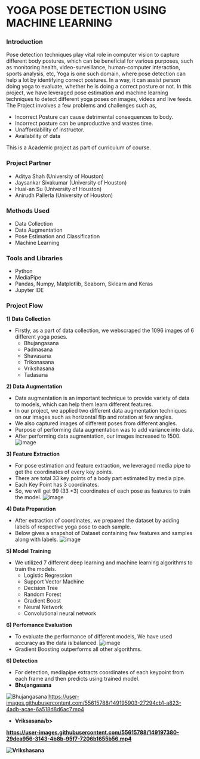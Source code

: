 # YOGA POSE DETECTION USING MACHINE LEARNING

### Introduction
Pose detection techniques play vital role in computer vision to capture different body postures, which can be beneficial for various purposes, such as monitoring health, video-surveillance, human-computer interaction, sports analysis, etc,
Yoga is one such domain, where pose detection can help a lot by identifying correct postures. In a way, it can assist person doing yoga to evaluate, whether he is doing a correct posture or not.
In this project, we have leveraged pose estimation and machine learning techniques to detect different yoga poses on images, videos and live feeds. The Project involves a few problems and challenges such as, 

* Incorrect Posture can cause detrimental consequences to body.
* Incorrect posture can be unproductive and wastes time.
* Unaffordability of instructor.
* Availability of data

This is a Academic project as part of curriculum of course.

### Project Partner
- Aditya Shah (University of Houston)
- Jaysankar Sivakumar (University of Houston)
- Huai-an Su (University of Houston)
- Anirudh Pallerla (University of Houston)

### Methods Used
- Data Collection
- Data Augmentation
- Pose Estimation and Classification
- Machine Learning

### Tools and Libraries
- Python
- MediaPipe
- Pandas, Numpy, Matplotlib, Seaborn, Sklearn and Keras
- Jupyter IDE

### Project Flow
<b>1) Data Collection</b>
- Firstly, as a part of data collection, we webscraped the 1096 images of 6 different yoga poses.
    * Bhujangasana
    * Padmasana
    * Shavasana
    * Trikonasana
    * Vrikshasana
    * Tadasana
  
<b>2) Data Augmentation</b>
  - Data augmentation is an important technique to provide variety of data to models, which can help them learn different features.
  - In our project, we applied two different data augmentation techniques on our images such as horizontal flip and rotation at few angles.
  - We also captured images of different poses from different angles.
  - Purpose of performing data augmentation was to add variance into data.
  - After performing data augmentation, our images increased to 1500.
   ![image](https://user-images.githubusercontent.com/55615788/149187272-8c145a5f-06b1-4ff7-867d-7119470d13ae.png)

   
<b>3) Feature Extraction</b>
  - For pose estimation and feature extraction, we leveraged media pipe to get the coordinates of  every key points.
  - There are total 33 key points of a body part estimated by media pipe.
  - Each Key Point has 3 coordinates.
  - So, we will get 99 (33 *3) coordinates of each pose as features to train the model.
   ![image](https://user-images.githubusercontent.com/55615788/149187852-804c63fc-0961-42a2-9fc5-ffabc3fa260c.png)

<b>4) Data Preparation</b>
 - After extraction of coordinates, we prepared the dataset by adding labels of respective yoga pose to each sample.
 - Below gives a snapshot of Dataset  containing few features and samples along with labels.
  ![image](https://user-images.githubusercontent.com/55615788/149193448-789ba4d8-f84b-44e5-a7a8-e8fd7d4cb11e.png)


<b>5) Model Training</b>
  - We utilized 7 different deep learning and machine learning algorithms to train the models. 
    - Logistic Regression
    - Support Vector Machine
    - Decision Tree
    - Random Forest
    - Gradient Boost
    - Neural Network
    - Convolutional neural network

<b>6) Perfomance Evaluation</b>
  - To evaluate the performance of different models, We have used accuracy as the data is balanced.
   ![image](https://user-images.githubusercontent.com/55615788/149194717-72593f14-c2b8-4aed-aecb-f1101d455557.png)
  - Gradient Boosting outperforms all other algorithms.

<b>6) Detection</b>
- For detection, mediapipe extracts coordinates of each keypoint from each frame and then predicts using trained model. 
- <b>Bhujangasana</b>

![Bhujangasana](https://user-images.githubusercontent.com/55615788/149195910-124f1194-6c85-4dda-bcbc-acfdb66720b7.png)
https://user-images.githubusercontent.com/55615788/149195903-27294cb1-a823-4adb-acae-6a518d8d6ac7.mp4

- <b>Vriksasana/b>

https://user-images.githubusercontent.com/55615788/149197380-29dea956-3143-4b8b-95f7-7206b1655b56.mp4

![Vrikshasana](https://user-images.githubusercontent.com/55615788/149197387-31492145-ab39-4bfb-b542-ee1bd2368527.png)


